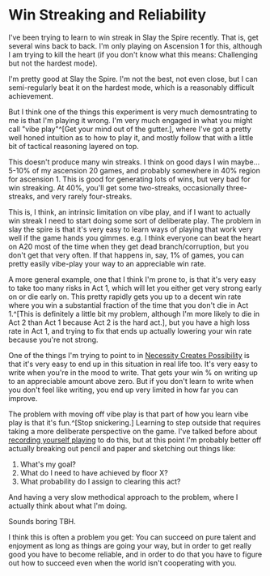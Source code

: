 # Win Streaking and Reliability

I've been trying to learn to win streak in Slay the Spire recently. That is, get several wins back to back. I'm only playing on Ascension 1 for this, although I am trying to kill the heart (if you don't know what this means: Challenging but not the hardest mode).

I'm pretty good at Slay the Spire. I'm not the best, not even close, but I can semi-regularly beat it on the hardest mode, which is a reasonably difficult achievement.

But I think one of the things this experiment is very much demosntrating to me is that I'm playing it wrong. I'm very much engaged in what you might call "vibe play"^[Get your mind out of the gutter.], where I've got a pretty well honed intuition as to how to play it, and mostly follow that with a little bit of tactical reasoning layered on top.

This doesn't produce many win streaks. I think on good days I win maybe... 5-10% of my ascension 20 games, and probably somewhere in 40% region for ascension 1. This is good for generating lots of wins, but very bad for win streaking. At 40%, you'll get some two-streaks, occasionally three-streaks, and very rarely four-streaks.

This is, I think, an intrinsic limitation on vibe play, and if I want to actually win streak I need to start doing some sort of deliberate play. The problem in slay the spire is that it's very easy to learn ways of playing that work very well if the game hands you gimmes. e.g. I think everyone can beat the heart on A20 most of the time when they get dead branch/corruption, but you don't get that very often. If that happens in, say, 1% of games, you can pretty easily vibe-play your way to an appreciable win rate.

A more general example, one that I think I'm prone to, is that it's very easy to take too many risks in Act 1, which will let you either get very strong early on or die early on. This pretty rapidly gets you up to a decent win rate where you win a substantial fraction of the time that you don't die in Act 1.^[This is definitely a little bit my problem, although I'm more likely to die in Act 2 than Act 1 because Act 2 is the hard act.], but you have a high loss rate in Act 1, and trying to fix that ends up actually lowering your win rate because you're not strong.

One of the things I'm trying to point to in [Necessity Creates Possibility](https://notebook.drmaciver.com/posts/2025-03-30-11:41.html) is that it's very easy to end up in this situation in real life too. It's very easy to write when you're in the mood to write. That gets your win % on writing up to an appreciable amount above zero. But if you don't learn to write when you don't feel like writing, you end up very limited in how far you can improve.

The problem with moving off vibe play is that part of how you learn vibe play is that it's fun.^[Stop snickering.] Learning to step outside that requires taking a more deliberate perspective on the game. I've talked before about [recording yourself playing](https://drmaciver.substack.com/p/record-yourself) to do this, but at this point I'm probably better off actually breaking out pencil and paper and sketching out things like:

1. What's my goal?
2. What do I need to have achieved by floor X?
3. What probability do I assign to clearing this act?

And having a very slow methodical approach to the problem, where I actually think about what I'm doing.

Sounds boring TBH.

I think this is often a problem you get: You can succeed on pure talent and enjoyment as long as things are going your way, but in order to get really good you have to become reliable, and in order to do that you have to figure out how to succeed even when the world isn't cooperating with you.
